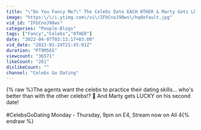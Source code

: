 ```yaml
---
title: "\"Do You Fancy Me?\" The Celebs Date EACH OTHER & Marty Gets LUCKY On His Date | Celebs Go Dating"
image: "https:\/\/i.ytimg.com\/vi\/IFbCnoJ98ws\/hqdefault.jpg"
vid_id: "IFbCnoJ98ws"
categories: "People-Blogs"
tags: ["Fancy","Celebs","OTHER"]
date: "2022-04-07T03:13:17+03:00"
vid_date: "2022-01-24T21:45:01Z"
duration: "PT9M56S"
viewcount: "36571"
likeCount: "261"
dislikeCount: ""
channel: "Celebs Go Dating"
---
```

{% raw %}The agents want the celebs to practice their dating skills... who's better than with the other celebs!? 👀 And Marty gets LUCKY on his second date! <br /><br />#CelebsGoDating Monday - Thursday, 9pm on E4, Stream now on All 4{% endraw %}
